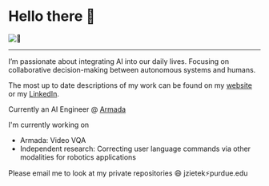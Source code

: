 # Hello there 👋

![:eyes:](githubFront.gif)

---

I’m passionate about integrating AI into our daily lives. Focusing on collaborative decision-making between autonomous systems and humans.

The most up to date descriptions of my work can be found on my [website](https://jacobzietek.me/) or my [LinkedIn](https://www.linkedin.com/in/jacob-zietek/).

Currently an AI Engineer @ [Armada](https://www.armada.ai/)

I'm currently working on
- Armada: Video VQA
- Independent research: Correcting user language commands via other modalities for robotics applications

Please email me to look at my private repositories 😄 jzietek:zap:purdue.edu
